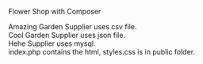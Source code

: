 Flower Shop with Composer

Amazing Garden Supplier uses csv file.\
Cool Garden Supplier uses json file.\
Hehe Supplier uses mysql.\
index.php contains the html, styles.css is in public folder.